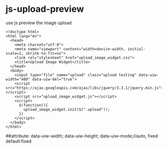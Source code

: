 # js-upload-preview
use js preview the image upload

```
<!doctype html>
<html lang="en">
  <head>
    <meta charset="utf-8">
    <meta name="viewport" content="width=device-width, initial-scale=1, shrink-to-fit=no">
    <link rel="stylesheet" href="upload_image_widget.css">
    <title>Upload Image Widget</title>
  </head>
  <body>
    <input type="file" name="upload" class="upload testing" data-uiw-width="400" data-uiw-del="true">
    <script src="https://ajax.googleapis.com/ajax/libs/jquery/3.3.1/jquery.min.js"></script>
    <script src="upload_image_widget.js"></script>
    <script>
      $(function(){
        upload_image_widget.init($(".upload"));
      })
    </script>
  </body>
</html>
```

##attribute:
data-uiw-width;
data-uiw-height;
data-uiw-mode;//auto, fixed default:fixed
